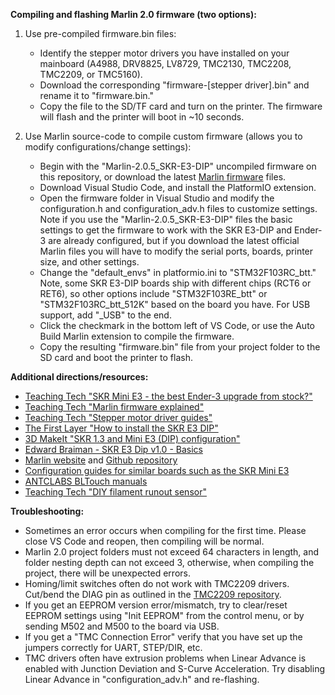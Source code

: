 **Compiling and flashing Marlin 2.0 firmware (two options):**
1. Use pre-compiled firmware.bin files:
	- Identify the stepper motor drivers you have installed on your mainboard (A4988, DRV8825, LV8729, TMC2130, TMC2208, TMC2209, or TMC5160).
	- Download the corresponding "firmware-[stepper driver].bin" and rename it to "firmware.bin."
	- Copy the file to the SD/TF card and turn on the printer. The firmware will flash and the printer will boot in ~10 seconds.

2. Use Marlin source-code to compile custom firmware (allows you to modify configurations/change settings):
	- Begin with the "Marlin-2.0.5_SKR-E3-DIP" uncompiled firmware on this repository, or download the latest [Marlin firmware](https://marlinfw.org/) files.
	- Download Visual Studio Code, and install the PlatformIO extension.
	- Open the firmware folder in Visual Studio and modify the configuration.h and configuration_adv.h files to customize settings. Note if you use the "Marlin-2.0.5_SKR-E3-DIP" files the basic settings to get the firmware to work with the SKR E3-DIP and Ender-3 are already configured, but if you download the latest official Marlin files you will have to modify the serial ports, boards, printer size, and other settings. 
	- Change the "default_envs" in platformio.ini to "STM32F103RC_btt." Note, some SKR E3-DIP boards ship with different chips (RCT6 or RET6), so other options include "STM32F103RE_btt" or "STM32F103RC_btt_512K" based on the board you have. For USB support, add "_USB" to the end.
	- Click the checkmark in the bottom left of VS Code, or use the Auto Build Marlin extension to compile the firmware. 
	- Copy the resulting "firmware.bin" file from your project folder to the SD card and boot the printer to flash.

**Additional directions/resources:**
- [Teaching Tech "SKR Mini E3 - the best Ender-3 upgrade from stock?"](https://youtu.be/-XUQKQnUNig)
- [Teaching Tech "Marlin firmware explained"](https://youtu.be/U8_ldMckGDE)
- [Teaching Tech "Stepper motor driver guides"](https://www.youtube.com/playlist?list=PLGqRUdq5ULsOIIaBONPU65uH2s6iI6GqY)
- [The First Layer "How to install the SKR E3 DIP"](https://youtu.be/CmBhIaEwhaI)
- [3D MakeIt "SKR 1.3 and Mini E3 (DIP) configuration"](https://youtu.be/q_lVkC4V8ps)
- [Edward Braiman - SKR E3 Dip v1.0 - Basics](https://youtu.be/GfLzrTk3qVQ)
- [Marlin website](https://marlinfw.org/) and [Github repository](https://github.com/MarlinFirmware)
- [Configuration guides for similar boards such as the SKR Mini E3](https://www.reddit.com/r/ender3/comments/e894j7/marlin_20x_guide_for_ender_3_using_skr_mini_e3_v12/)
- [ANTCLABS BLTouch manuals](https://www.antclabs.com/manual)
- [Teaching Tech "DIY filament runout sensor"](https://youtu.be/gwHpXaj_6xE)

**Troubleshooting:**
- Sometimes an error occurs when compiling for the first time. Please close VS Code and reopen, then compiling will be normal.
- Marlin 2.0 project folders must not exceed 64 characters in length, and folder nesting depth can not exceed 3, otherwise, when compiling the project, there will be unexpected errors.
- Homing/limit switches often do not work with TMC2209 drivers. Cut/bend the DIAG pin as outlined in the [TMC2209 repository](https://github.com/bigtreetech/BIGTREETECH-TMC2209-V1.2).
- If you get an EEPROM version error/mismatch, try to clear/reset EEPROM settings using "Init EEPROM" from the control menu, or by sending M502 and M500 to the board via USB.
- If you get a "TMC Connection Error" verify that you have set up the jumpers correctly for UART, STEP/DIR, etc.
- TMC drivers often have extrusion problems when Linear Advance is enabled with Junction Deviation and S-Curve Acceleration. Try disabling Linear Advance in "configuration_adv.h" and re-flashing.